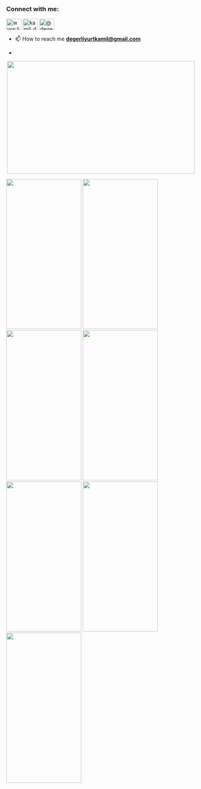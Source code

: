 <h3 align="left">Connect with me:</h3>
<p align="left">
<a href="https://linkedin.com/in/kamil-degerliyurt" target="blank"><img align="center" src="https://raw.githubusercontent.com/rahuldkjain/github-profile-readme-generator/master/src/images/icons/Social/linked-in-alt.svg" alt="www.linkedin.com/in/kamil-degerliyurt" height="30" width="40" /></a>
<a href="https://instagram.com/kamil_degerliyurt" target="blank"><img align="center" src="https://raw.githubusercontent.com/rahuldkjain/github-profile-readme-generator/master/src/images/icons/Social/instagram.svg" alt="kamil_degerliyurt" height="30" width="40" /></a>
<a href="https://medium.com/@degerliyurtkamil" target="blank"><img align="center" src="https://raw.githubusercontent.com/rahuldkjain/github-profile-readme-generator/master/src/images/icons/Social/medium.svg" alt="@degerliyurtkamil" height="30" width="40" /></a>
</p>

- 📫 How to reach me **degerliyurtkamil@gmail.com**

- 
<p align="center">
  <img width="500" height="300" src="https://github.com/kamildegerliyurt/FoodAppProject/assets/139812195/355edbd3-9f63-4def-b9f6-6464750f3cd4">
</p>


<img src="https://github.com/kamildegerliyurt/FoodAppProject/assets/139812195/dbf18bbb-c867-4661-a77f-6a375cb12d9b" width="200" height="400" />

<img src="https://github.com/kamildegerliyurt/FoodAppProject/assets/139812195/6285601c-18cc-4f07-a9f1-30d5e212eefc" width="200" height="400" />

<img src="https://github.com/kamildegerliyurt/FoodAppProject/assets/139812195/9d64ac04-3cc1-408a-be0b-f23356678cd5" width="200" height="400" />

<img src="https://github.com/kamildegerliyurt/FoodAppProject/assets/139812195/91ba374d-7b05-4a41-8a85-dc55ac2c5258" width="200" height="400" />
<img src="https://github.com/kamildegerliyurt/FoodAppProject/assets/139812195/e40878dc-ca17-481f-babc-15107b188821" width="200" height="400" />
<img src="https://github.com/kamildegerliyurt/FoodAppProject/assets/139812195/49adc936-5e2c-417b-93f3-448c6d01c227" width="200" height="400" />

<img src="https://github.com/kamildegerliyurt/FoodAppProject/assets/139812195/22c3c5f7-abf9-4567-93b8-0f329f1c7719" width="200" height="400" />
